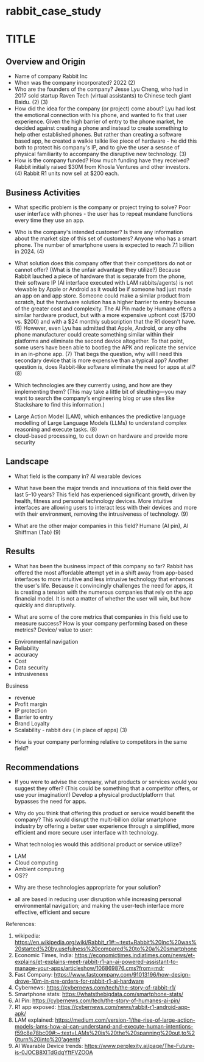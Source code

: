 # rabbit_case_study

# TITLE

## Overview and Origin

* Name of company
Rabbit Inc
* When was the company incorporated?
2022 (2)
* Who are the founders of the company?
Jesse Lyu Cheng, who had in 2017 sold startup Raven Tech (virtual assistants) to Chinese tech giant Baidu. (2) (3)
* How did the idea for the company (or project) come about?
Lyu had lost the emotional connection with his phone, and wanted to fix that user experience. Given the high barrier of entry to the phone market, he decided against creating a phone and instead to create something to help other established phones. But rather than creating a software based app, he created a walkie talkie like piece of hardware - he did this both to protect his company's IP, and to give the user a sesnse of physical familiarity to accompany the disruptive new technology. (3)
* How is the company funded? How much funding have they received?
Rabbit initially raised $30M from Khosla Ventures and other investors. (4) Rabbit R1 units now sell at $200 each.
## Business Activities

* What specific problem is the company or project trying to solve?
Poor user interface with phones - the user has to repeat mundane functions every time they use an app.

* Who is the company's intended customer? Is there any information about the market size of this set of customers?
Anyone who has a smart phone. The number of smartphone users is expected to reach 7.1 billion in 2024. (4)

* What solution does this company offer that their competitors do not or cannot offer? (What is the unfair advantage they utilize?)
Because Rabbit lauched a piece of hardware that is separate from the phone, their software IP (AI interface executed with LAM rabbits/agents) is not viewable by Apple or Android as it would be if someone had just made an app on and app store. Someone could make a similar product from scratch, but the hardware solution has a higher barrier to entry becuase of the greater cost and complexity. The AI Pin made by Humane offers a similar hardware product, but with a more expensive upfront cost ($700 vs. $200) and with a $24 monthly subscription that the R1 doesn't have. (6)  However, even Lyu has admitted that Apple, Android, or any othe phone manufacturer could create something similar within their platforms and eliminate the second device altogether. To that point, some users have been able to bootleg the APK and replicate the service in an in-phone app. (7) That begs the question, why will I need this secondary device that is more expensive than a typical app? Another question is, does Rabbit-like software eliminate the need for apps at all? (8)

* Which technologies are they currently using, and how are they implementing them? (This may take a little bit of sleuthing&mdash;you may want to search the company’s engineering blog or use sites like Stackshare to find this information.)
- Large Action Model (LAM), which enhances the predictive language modelling of Large Language Models (LLMs) to understand complex reasoning and execute tasks. (8)
- cloud-based processing, to cut down on hardware and provide more security

## Landscape

* What field is the company in?
AI wearable devices

* What have been the major trends and innovations of this field over the last 5&ndash;10 years?
This field has experienced significant growth, driven by health, fitness and personal technology devices. More intuitive interfaces are allowing users to interact less with their devices and more with their environment, removing the intrusiveness of technology. (9)

* What are the other major companies in this field?
Humane (AI pin), AI Shiffman (Tab) (9)
## Results

* What has been the business impact of this company so far?
Rabbit has offered the most affordable attempt yet in a shift away from app-based interfaces to more intuitive and less intrusive technology that enhances the user's life. Because it convincingly challenges the need for apps, it is creating a tension with the numerous companies that rely on the app financial model. It is not a matter of whether the user will win, but how quickly and disruptively.  

* What are some of the core metrics that companies in this field use to measure success? How is your company performing based on these metrics?
Device/ value to user: 
- Environmental navigation
- Reliability
- accuracy
- Cost
- Data security
- intrusiveness

Business
- revenue
- Profit margin
- IP protection
- Barrier to entry
- Brand Loyalty
- Scalability - rabbit dev ( in place of apps) (3) 

* How is your company performing relative to competitors in the same field?

## Recommendations

* If you were to advise the company, what products or services would you suggest they offer? (This could be something that a competitor offers, or use your imagination!)
Develop a physical product/platform that bypasses the need for apps.

* Why do you think that offering this product or service would benefit the company?
This would disrupt the multi-billion dollar smartphone industry by offering a better user experience through a simplified, more efficient and more secure user interface with technology.

* What technologies would this additional product or service utilize?
- LAM
- Cloud computing
- Ambient computing
- OS??


* Why are these technologies appropriate for your solution?
- all are based in reducing user disruption while increasing personal environmental navigation; and making the user-tech interface more effective, efficient and secure


References:
1. wikipedia: https://en.wikipedia.org/wiki/Rabbit_r1#:~:text=Rabbit%20Inc%20was%20started%20by,usefulness%20compared%20to%20a%20smartphone
2. Economic Times, India: https://economictimes.indiatimes.com/news/et-explains/et-explains-meet-rabbit-r1-an-ai-powered-assistant-to-manage-your-apps/articleshow/106869876.cms?from=mdr
3. Fast Company: https://www.fastcompany.com/91013196/how-design-drove-10m-in-pre-orders-for-rabbit-r1-ai-hardware
4. Cybernews: https://cybernews.com/tech/the-story-of-rabbit-r1/
5. Smartphone stats: https://whatsthebigdata.com/smartphone-stats/
6. AI Pin: https://cybernews.com/tech/the-story-of-humanes-ai-pin/
7. R1 app exposed: https://cybernews.com/news/rabbit-r1-android-app-apk/
8. LAM explained: https://medium.com/version-1/the-rise-of-large-action-models-lams-how-ai-can-understand-and-execute-human-intentions-f59c8e78bc09#:~:text=LAMs%20is%20the%20spanning%20out,to%20turn%20into%20'agents'
9. AI Wearable Device trends: https://www.perplexity.ai/page/The-Future-is-0JOCB8XlTdGdqYftFVZOOA